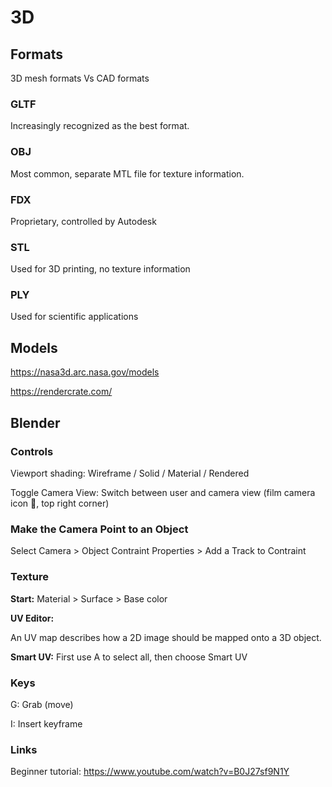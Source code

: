 # 3D

## Formats

3D mesh formats Vs CAD formats


### GLTF

Increasingly recognized as the best format.


### OBJ

Most common, separate MTL file for texture information.


### FDX

Proprietary, controlled by Autodesk


### STL

Used for 3D printing, no texture information


### PLY

Used for scientific applications 


## Models

https://nasa3d.arc.nasa.gov/models

https://rendercrate.com/


## Blender

### Controls

Viewport shading: Wireframe / Solid / Material / Rendered

Toggle Camera View: Switch between user and camera view (film camera icon 🎥, top right corner)


### Make the Camera Point to an Object

Select Camera > Object Contraint Properties > Add a Track to Contraint




### Texture

**Start:** Material > Surface > Base color

**UV Editor:**

An UV map describes how a 2D image should be mapped onto a 3D object.

**Smart UV:** First use A to select all, then choose Smart UV


### Keys

G: Grab (move)

I: Insert keyframe


### Links

Beginner tutorial: https://www.youtube.com/watch?v=B0J27sf9N1Y

